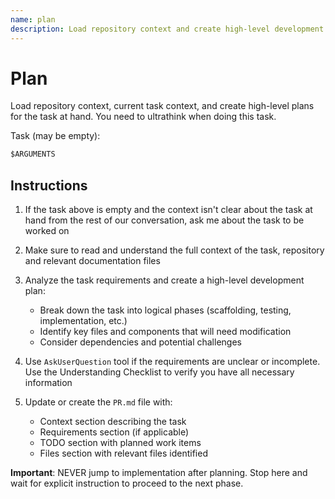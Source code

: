 ```yaml
---
name: plan
description: Load repository context and create high-level development plans
---
```


# Plan

Load repository context, current task context, and create high-level plans for the task at hand. You
need to ultrathink when doing this task.

Task (may be empty):

```markdown
$ARGUMENTS
```

## Instructions

1. If the task above is empty and the context isn't clear about the task at hand from the rest of
   our conversation, ask me about the task to be worked on

2. Make sure to read and understand the full context of the task, repository and relevant
   documentation files

3. Analyze the task requirements and create a high-level development plan:
   * Break down the task into logical phases (scaffolding, testing, implementation, etc.)
   * Identify key files and components that will need modification
   * Consider dependencies and potential challenges

4. Use `AskUserQuestion` tool if the requirements are unclear or incomplete. Use the Understanding
   Checklist to verify you have all necessary information

5. Update or create the `PR.md` file with:
   * Context section describing the task
   * Requirements section (if applicable)
   * TODO section with planned work items
   * Files section with relevant files identified

**Important**: NEVER jump to implementation after planning. Stop here and wait for explicit instruction to proceed to the next phase.
